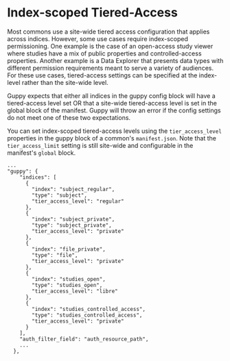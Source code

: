 # Index-scoped Tiered-Access

Most commons use a site-wide tiered access configuration that applies across indices. However, some use cases require index-scoped permissioning. One example is the case of an open-access study viewer where studies have a mix of public properties and controlled-access properties. Another example is a Data Explorer that presents data types with different permission requirements meant to serve a variety of audiences. For these use cases, tiered-access settings can be specified at the index-level rather than the site-wide level. 

Guppy expects that either all indices in the guppy config block will have a tiered-access level set OR that a site-wide tiered-access level is set in the global block of the manifest. Guppy will throw an error if the config settings do not meet one of these two expectations.

You can set index-scoped tiered-access levels using the `tier_access_level` properties in the guppy block of a common's `manifest.json`. Note that the `tier_access_limit` setting is still site-wide and configurable in the manifest's `global` block.
```
...
"guppy": {
    "indices": [
      {
        "index": "subject_regular",
        "type": "subject",
        "tier_access_level": "regular"
      },
      {
        "index": "subject_private",
        "type": "subject_private",
        "tier_access_level": "private"
      },
      {
        "index": "file_private",
        "type": "file",
        "tier_access_level": "private"
      },
      {
        "index": "studies_open",
        "type": "studies_open",
        "tier_access_level": "libre"
      },
      {
        "index": "studies_controlled_access",
        "type": "studies_controlled_access",
        "tier_access_level": "private"
      }
    ],
    "auth_filter_field": "auth_resource_path",
    ...
  },
```
